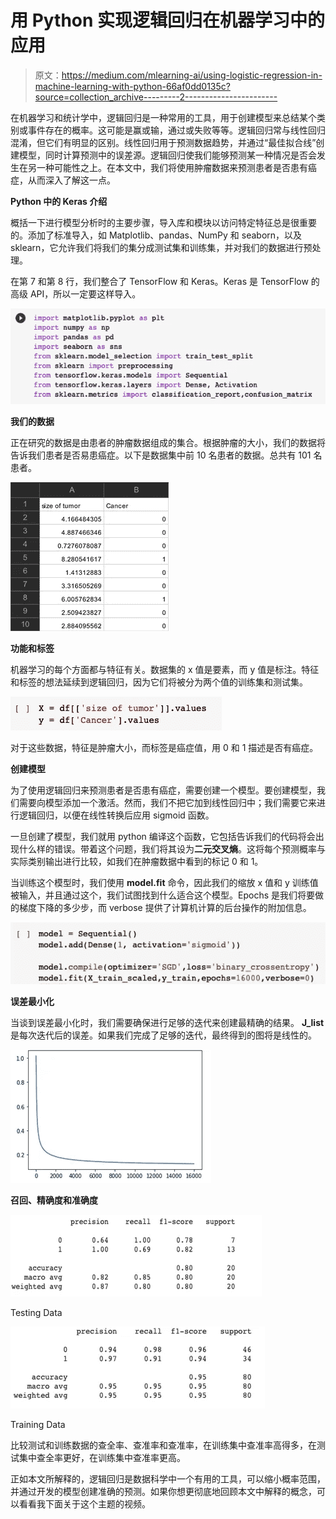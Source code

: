 # 用 Python 实现逻辑回归在机器学习中的应用

> 原文：<https://medium.com/mlearning-ai/using-logistic-regression-in-machine-learning-with-python-66af0dd0135c?source=collection_archive---------2----------------------->

在机器学习和统计学中，逻辑回归是一种常用的工具，用于创建模型来总结某个类别或事件存在的概率。这可能是赢或输，通过或失败等等。逻辑回归常与线性回归混淆，但它们有明显的区别。线性回归用于预测数据趋势，并通过“最佳拟合线”创建模型，同时计算预测中的误差源。逻辑回归使我们能够预测某一种情况是否会发生在另一种可能性之上。在本文中，我们将使用肿瘤数据来预测患者是否患有癌症，从而深入了解这一点。

**Python 中的 Keras 介绍**

概括一下进行模型分析时的主要步骤，导入库和模块以访问特定特征总是很重要的。添加了标准导入，如 Matplotlib、pandas、NumPy 和 seaborn，以及 sklearn，它允许我们将我们的集分成测试集和训练集，并对我们的数据进行预处理。

在第 7 和第 8 行，我们整合了 TensorFlow 和 Keras。Keras 是 TensorFlow 的高级 API，所以一定要这样导入。

![](img/a9841194b7edd8af1074e5469b371d22.png)

**我们的数据**

正在研究的数据是由患者的肿瘤数据组成的集合。根据肿瘤的大小，我们的数据将告诉我们患者是否易患癌症。以下是数据集中前 10 名患者的数据。总共有 101 名患者。

![](img/42db40fdab2cb3aaf62ff0f4740461be.png)

**功能和标签**

机器学习的每个方面都与特征有关。数据集的 x 值是要素，而 y 值是标注。特征和标签的想法延续到逻辑回归，因为它们将被分为两个值的训练集和测试集。

![](img/9d7f05aca74da2d7a06ff2107a08dd4b.png)

对于这些数据，特征是肿瘤大小，而标签是癌症值，用 0 和 1 描述是否有癌症。

**创建模型**

为了使用逻辑回归来预测患者是否患有癌症，需要创建一个模型。要创建模型，我们需要向模型添加一个激活。然而，我们不把它加到线性回归中；我们需要它来进行逻辑回归，以便在线性转换后应用 sigmoid 函数。

一旦创建了模型，我们就用 python 编译这个函数，它包括告诉我们的代码将会出现什么样的错误。带着这个问题，我们将其设为**二元交叉熵**。这将每个预测概率与实际类别输出进行比较，如我们在肿瘤数据中看到的标记 0 和 1。

当训练这个模型时，我们使用 **model.fit** 命令，因此我们的缩放 x 值和 y 训练值被输入，并且通过这个，我们试图找到什么适合这个模型。Epochs 是我们将要做的梯度下降的多少步，而 verbose 提供了计算机计算的后台操作的附加信息。

![](img/2e3bbba6c5c444b41cc9f442349d1c29.png)

**误差最小化**

当谈到误差最小化时，我们需要确保进行足够的迭代来创建最精确的结果。 **J_list** 是每次迭代后的误差。如果我们完成了足够的迭代，最终得到的图将是线性的。

![](img/e9a880698c6ca5cfdf6adb82194e54ee.png)

**召回、精确度和准确度**

![](img/4858c117edc5e8f9692e9fd2ccbc4c8b.png)

Testing Data

![](img/4694bc756ceac6a5f2bf8540dc145e6d.png)

Training Data

比较测试和训练数据的查全率、查准率和查准率，在训练集中查准率高得多，在测试集中查全率更好，在训练集中查准率更高。

正如本文所解释的，逻辑回归是数据科学中一个有用的工具，可以缩小概率范围，并通过开发的模型创建准确的预测。如果你想更彻底地回顾本文中解释的概念，可以看看我下面关于这个主题的视频。
